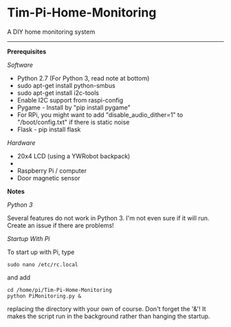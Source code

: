 # Tim-Pi-Home-Monitoring
A DIY home monitoring system


----------


**Prerequisites**

*Software*

 - Python 2.7 (For Python 3, read note at bottom)
 - sudo apt-get install python-smbus
 - sudo apt-get install i2c-tools
 - Enable I2C support from raspi-config
 - Pygame - Install by "pip install pygame"
  - For RPi, you might want to add "disable_audio_dither=1" to "/boot/config.txt" if there is static noise
 - Flask - pip install flask

*Hardware*

 - 20x4 LCD (using a YWRobot backpack)
 - 
 - Raspberry Pi / computer
 - Door magnetic sensor

**Notes**

*Python 3*

Several features do not work in Python 3. I'm not even sure if it will run. Create an issue if there are problems!

*Startup With Pi*

To start up with Pi, type 
```
sudo nano /etc/rc.local
```
and add 
```
cd /home/pi/Tim-Pi-Home-Monitoring
python PiMonitoring.py &
```
replacing the directory with your own of course. Don't forget the '&'! It makes the script run in the background rather than hanging the startup.

